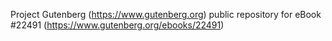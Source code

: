 Project Gutenberg (https://www.gutenberg.org) public repository for eBook #22491 (https://www.gutenberg.org/ebooks/22491)
